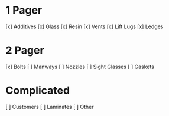 # 1 Pager
[x] Additives
[x] Glass
[x] Resin
[x] Vents
[x] Lift Lugs
[x] Ledges

# 2 Pager
[x] Bolts
[ ] Manways
[ ] Nozzles
[ ] Sight Glasses
[ ] Gaskets

# Complicated
[ ] Customers
[ ] Laminates
[ ] Other